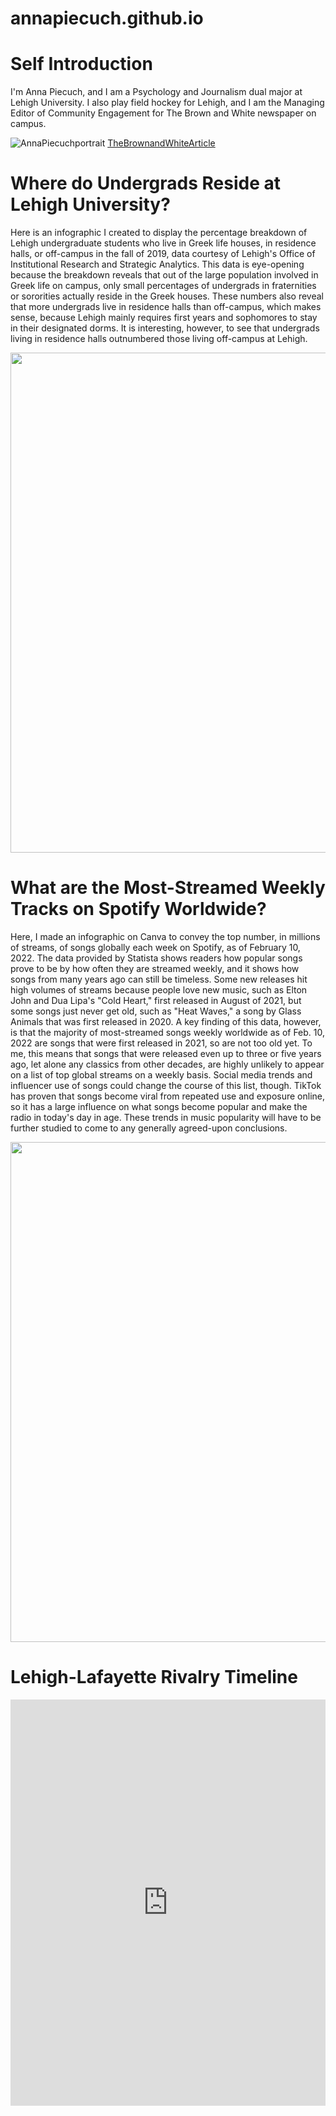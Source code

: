 # annapiecuch.github.io
# Self Introduction
I'm Anna Piecuch, and I am a Psychology and Journalism dual major at Lehigh University. I also play field hockey for Lehigh, and I am the Managing Editor of Community Engagement for The Brown and White newspaper on campus. 

![AnnaPiecuchportrait](https://github.com/annapiecuch/annapiecuch.github.io/blob/main/Portrait.jpg?raw=true)
[TheBrownandWhiteArticle](https://thebrownandwhite.com/2021/12/03/south-side-little-league-completes-fall-season/)

# Where do Undergrads Reside at Lehigh University?
Here is an infographic I created to display the percentage breakdown of Lehigh undergraduate students who live in Greek life houses, in residence halls, or off-campus in the fall of 2019, data courtesy of Lehigh's Office of Institutional Research and Strategic Analytics. This data is eye-opening because the breakdown reveals that out of the large population involved in Greek life on campus, only small percentages of undergrads in fraternities or sororities actually reside in the Greek houses. These numbers also reveal that more undergrads live in residence halls than off-campus, which makes sense, because Lehigh mainly requires first years and sophomores to stay in their designated dorms. It is interesting, however, to see that undergrads living in residence halls outnumbered those living off-campus at Lehigh.

<img src="https://raw.githubusercontent.com/annapiecuch/annapiecuch.github.io/8be68b12fe312c7406b4b4fbc09facb5d730dd5d/Where%20do%20Undergrads%20Live%20at%20Lehigh.png" width="600" height="800" />

# What are the Most-Streamed Weekly Tracks on Spotify Worldwide?
Here, I made an infographic on Canva to convey the top number, in millions of streams, of songs globally each week on Spotify, as of February 10, 2022. The data provided by Statista shows readers how popular songs prove to be by how often they are streamed weekly, and it shows how songs from many years ago can still be timeless. Some new releases hit high volumes of streams because people love new music, such as Elton John and Dua Lipa's "Cold Heart," first released in August of 2021, but some songs just never get old, such as "Heat Waves," a song by Glass Animals that was first released in 2020. A key finding of this data, however, is that the majority of most-streamed songs weekly worldwide as of Feb. 10, 2022 are songs that were first released in 2021, so are not too old yet. To me, this means that songs that were released even up to three or five years ago, let alone any classics from other decades, are highly unlikely to appear on a list of top global streams on a weekly basis. Social media trends and influencer use of songs could change the course of this list, though. TikTok has proven that songs become viral from repeated use and exposure online, so it has a large influence on what songs become popular and make the radio in today's day in age. These trends in music popularity will have to be further studied to come to any generally agreed-upon conclusions.

<img src="https://github.com/annapiecuch/annapiecuch.github.io/blob/main/Spotify%20weekly%20tracks.png" width="600" height="800" />

# Lehigh-Lafayette Rivalry Timeline

<iframe src='https://cdn.knightlab.com/libs/timeline3/latest/embed/index.html?source=1yfZXgKDgCis8YVdcswVyC0YPNCDXdJbl2EwUY2ERmiw&font=Default&lang=en&initial_zoom=2&height=650' width='100%' height='650' webkitallowfullscreen mozallowfullscreen allowfullscreen frameborder='0'></iframe>
